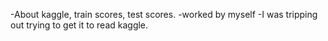 -About kaggle, train scores, test scores.
-worked by myself
-I was tripping out trying to get it to read kaggle. 
